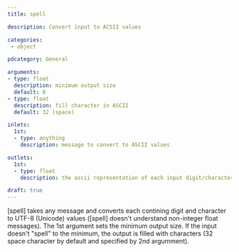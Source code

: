```yaml
---
title: spell

description: Convert input to ACSII values

categories:
 - object

pdcategory: General

arguments:
- type: float
  description: minimum output size
  default: 0
- type: float
  description: fill character in ASCII
  default: 32 (space)

inlets: 
  1st:
  - type: anything
    description: message to convert to ASCII values

outlets:
  1st:
  - type: float
    description: the ascii representation of each input digit/character

draft: true
---
```


[spell] takes any message and converts each contining digit and character to UTF-8 (Unicode) values ([spell] doesn't understand non-integer float messages). The 1st argument sets the minimum output size. If the input doesn't "spell" to the minimum, the output is filled with characters (32 space character by default and specified by 2nd argumment).